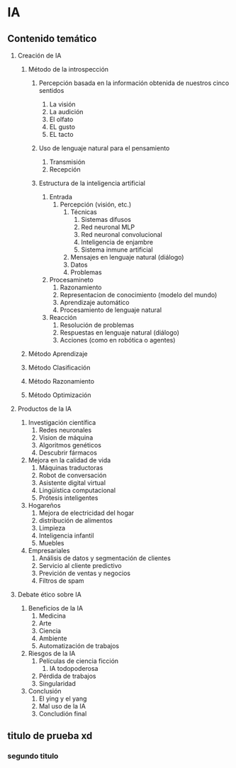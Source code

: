 # IA

## Contenido temático
1. Creación de IA
   

    1. Método de la introspección
     
       1. Percepción basada en la información obtenida de nuestros cinco sentidos 

          1. La visión
          2. La audición
          3. El olfato
          4. EL gusto
          5. EL tacto	

       2. Uso de lenguaje natural para el pensamiento
          1. Transmisión
          2. Recepción

       3. Estructura de la inteligencia artificial

          1. Entrada
             1. Percepción (visión, etc.)
                1. Técnicas
                   1. Sistemas difusos
                   2. Red neuronal MLP
                   3. Red neuronal convolucional
                   4. Inteligencia de enjambre
                   5. Sistema inmune artificial
                2. Mensajes en lenguaje natural (diálogo)
                3. Datos 
                4. Problemas
          2. Procesamineto
             1. Razonamiento
             2. Representacion de conocimiento (modelo del mundo)
             3. Aprendizaje automático
             4. Procesamiento de lenguaje natural
          3. Reacción
             1. Resolución de problemas
             2. Respuestas en lenguaje natural (diálogo)
             3. Acciones (como en robótica o agentes)
   
    2. Método Aprendizaje    
    3. Método Clasificación
    4. Método Razonamiento
    5. Método Optimización
2. Productos de la IA
   1. Investigación científica
      1. Redes neuronales
      2. Vision de máquina
      3. Algoritmos genéticos
      4. Descubrir fármacos
   2. Mejora en la calidad de vida
      1. Máquinas traductoras
      2. Robot de conversación
      3. Asistente digital virtual
      4. Lingüística computacional
      5. Prótesis inteligentes
   3. Hogareños
      1. Mejora de electricidad del hogar
      2. distribución de alimentos
      3. Limpieza
      4. Inteligencia infantil
      5. Muebles
   4. Empresariales
      1. Análisis de datos y segmentación de clientes
      2. Servicio al cliente predictivo
      3. Previción de ventas y negocios
      4. Filtros de spam
3. Debate ético sobre IA
   1. Beneficios de la IA
      1. Medicina
      2. Arte
      3. Ciencia
      4. Ambiente
      5. Automatización de trabajos
   2. Riesgos de la IA
      1. Películas de ciencia ficción
         1. IA todopoderosa
      2. Pérdida de trabajos
      3. Singularidad
   3. Conclusión
      1. El ying y el yang 
      2. Mal uso de la IA
      3. Concludión final 



## titulo de prueba xd

### segundo titulo
